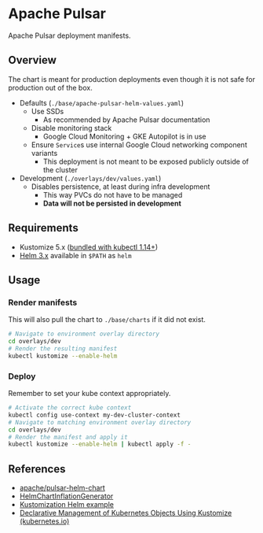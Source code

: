 # Apache Pulsar

Apache Pulsar deployment manifests.

## Overview

The chart is meant for production deployments even though it is not safe for production out of the box.

- Defaults (`./base/apache-pulsar-helm-values.yaml`)
  - Use SSDs
    - As recommended by Apache Pulsar documentation
  - Disable monitoring stack
    - Google Cloud Monitoring + GKE Autopilot is in use
  - Ensure `Service`s use internal Google Cloud networking component variants
    - This deployment is not meant to be exposed publicly outside of the cluster
- Development (`./overlays/dev/values.yaml`)
  - Disables persistence, at least during infra development
    - This way PVCs do not have to be managed
    - **Data will not be persisted in development**

## Requirements

- Kustomize 5.x ([bundled with kubectl 1.14+](https://kubernetes.io/docs/tasks/tools/#kubectl))
- [Helm 3.x](https://helm.sh/docs/intro/install/) available in `$PATH` as `helm`

## Usage

### Render manifests

This will also pull the chart to `./base/charts` if it did not exist.

```sh
# Navigate to environment overlay directory
cd overlays/dev
# Render the resulting manifest
kubectl kustomize --enable-helm
```

### Deploy

Remember to set your kube context appropriately.

```sh
# Activate the correct kube context
kubectl config use-context my-dev-cluster-context
# Navigate to matching environment overlay directory
cd overlays/dev
# Render the manifest and apply it
kubectl kustomize --enable-helm | kubectl apply -f -
```

## References

- [apache/pulsar-helm-chart](https://github.com/apache/pulsar-helm-chart/tree/master)
- [HelmChartInflationGenerator](https://kubectl.docs.kubernetes.io/references/kustomize/builtins/#_helmchartinflationgenerator_)
- [Kustomization Helm example](https://github.com/kubernetes-sigs/kustomize/blob/master/examples/chart.md)
- [Declarative Management of Kubernetes Objects Using Kustomize (kubernetes.io)](https://kubernetes.io/docs/tasks/manage-kubernetes-objects/kustomization/)
